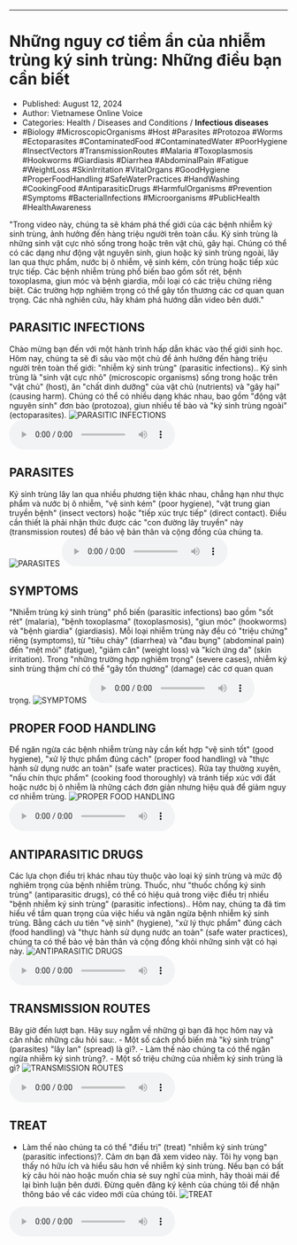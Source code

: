 
---

# Những nguy cơ tiềm ẩn của nhiễm trùng ký sinh trùng: Những điều bạn cần biết

- Published: August 12, 2024
- Author: Vietnamese Online Voice
- Categories: Health / Diseases and Conditions / **Infectious diseases**
- #Biology #MicroscopicOrganisms #Host #Parasites #Protozoa #Worms #Ectoparasites #ContaminatedFood #ContaminatedWater #PoorHygiene #InsectVectors #TransmissionRoutes #Malaria #Toxoplasmosis #Hookworms #Giardiasis #Diarrhea #AbdominalPain #Fatigue #WeightLoss #SkinIrritation #VitalOrgans #GoodHygiene #ProperFoodHandling #SafeWaterPractices #HandWashing #CookingFood #AntiparasiticDrugs #HarmfulOrganisms #Prevention #Symptoms #BacterialInfections #Microorganisms #PublicHealth #HealthAwareness

"Trong video này, chúng ta sẽ khám phá thế giới của các bệnh nhiễm ký sinh trùng, ảnh hưởng đến hàng triệu người trên toàn cầu. Ký sinh trùng là những sinh vật cực nhỏ sống trong hoặc trên vật chủ, gây hại. Chúng có thể có các dạng như động vật nguyên sinh, giun hoặc ký sinh trùng ngoài, lây lan qua thực phẩm, nước bị ô nhiễm, vệ sinh kém, côn trùng hoặc tiếp xúc trực tiếp. Các bệnh nhiễm trùng phổ biến bao gồm sốt rét, bệnh toxoplasma, giun móc và bệnh giardia, mỗi loại có các triệu chứng riêng biệt. Các trường hợp nghiêm trọng có thể gây tổn thương các cơ quan quan trọng. Các nhà nghiên cứu, hãy khám phá hướng dẫn video bên dưới."


## PARASITIC INFECTIONS

Chào mừng bạn đến với một hành trình hấp dẫn khác vào thế giới sinh học. Hôm nay, chúng ta sẽ đi sâu vào một chủ đề ảnh hưởng đến hàng triệu người trên toàn thế giới: "nhiễm ký sinh trùng" (parasitic infections).. Ký sinh trùng là "sinh vật cực nhỏ" (microscopic organisms) sống trong hoặc trên "vật chủ" (host), ăn "chất dinh dưỡng" của vật chủ (nutrients) và "gây hại" (causing harm). Chúng có thể có nhiều dạng khác nhau, bao gồm "động vật nguyên sinh" đơn bào (protozoa), giun nhiều tế bào và "ký sinh trùng ngoài" (ectoparasites).
![PARASITIC INFECTIONS](https://http-archiver-apis-production-80.schnworks.com/storage/images/transitions/2024-08-12/transition-27406864214-Montserrat-Black-880E4F.jpg)
<audio controls>
    <source src="https://http-archiver-apis-production-80.schnworks.com/storage/storage/audio/file-8181720263.mp3" type="audio/mpeg">
</audio>



## PARASITES

Ký sinh trùng lây lan qua nhiều phương tiện khác nhau, chẳng hạn như thực phẩm và nước bị ô nhiễm, "vệ sinh kém" (poor hygiene), "vật trung gian truyền bệnh" (insect vectors) hoặc "tiếp xúc trực tiếp" (direct contact). Điều cần thiết là phải nhận thức được các "con đường lây truyền" này (transmission routes) để bảo vệ bản thân và cộng đồng của chúng ta.
![PARASITES](https://http-archiver-apis-production-80.schnworks.com/storage/images/transitions/2024-08-12/transition-6609969209-Montserrat-ExtraBold-9C27B0.jpg)
<audio controls>
    <source src="https://http-archiver-apis-production-80.schnworks.com/storage/storage/audio/file-458792736.mp3" type="audio/mpeg">
</audio>



## SYMPTOMS

"Nhiễm trùng ký sinh trùng" phổ biến (parasitic infections) bao gồm "sốt rét" (malaria), "bệnh toxoplasma" (toxoplasmosis), "giun móc" (hookworms) và "bệnh giardia" (giardiasis). Mỗi loại nhiễm trùng này đều có "triệu chứng" riêng (symptoms), từ "tiêu chảy" (diarrhea) và "đau bụng" (abdominal pain) đến "mệt mỏi" (fatigue), "giảm cân" (weight loss) và "kích ứng da" (skin irritation). Trong "những trường hợp nghiêm trọng" (severe cases), nhiễm ký sinh trùng thậm chí có thể "gây tổn thương" (damage) các cơ quan quan trọng.
![SYMPTOMS](https://http-archiver-apis-production-80.schnworks.com/storage/images/transitions/2024-08-12/transition-15884126983-Montserrat-Thin-7B1FA2.jpg)
<audio controls>
    <source src="https://http-archiver-apis-production-80.schnworks.com/storage/storage/audio/file-33386482320.mp3" type="audio/mpeg">
</audio>



## PROPER FOOD HANDLING

Để ngăn ngừa các bệnh nhiễm trùng này cần kết hợp "vệ sinh tốt" (good hygiene), "xử lý thực phẩm đúng cách" (proper food handling) và "thực hành sử dụng nước an toàn" (safe water practices). Rửa tay thường xuyên, "nấu chín thực phẩm" (cooking food thoroughly) và tránh tiếp xúc với đất hoặc nước bị ô nhiễm là những cách đơn giản nhưng hiệu quả để giảm nguy cơ nhiễm trùng.
![PROPER FOOD HANDLING](https://http-archiver-apis-production-80.schnworks.com/storage/images/transitions/2024-08-12/transition--30386439090-Montserrat-Black-4A148C.jpg)
<audio controls>
    <source src="https://http-archiver-apis-production-80.schnworks.com/storage/storage/audio/file-38248655565.mp3" type="audio/mpeg">
</audio>



## ANTIPARASITIC DRUGS

Các lựa chọn điều trị khác nhau tùy thuộc vào loại ký sinh trùng và mức độ nghiêm trọng của bệnh nhiễm trùng. Thuốc, như "thuốc chống ký sinh trùng" (antiparasitic drugs), có thể có hiệu quả trong việc điều trị nhiều "bệnh nhiễm ký sinh trùng" (parasitic infections).. Hôm nay, chúng ta đã tìm hiểu về tầm quan trọng của việc hiểu và ngăn ngừa bệnh nhiễm ký sinh trùng. Bằng cách ưu tiên "vệ sinh" (hygiene), "xử lý thực phẩm" đúng cách (food handling) và "thực hành sử dụng nước an toàn" (safe water practices), chúng ta có thể bảo vệ bản thân và cộng đồng khỏi những sinh vật có hại này.
![ANTIPARASITIC DRUGS](https://http-archiver-apis-production-80.schnworks.com/storage/images/transitions/2024-08-12/transition-1590859581-Montserrat-Bold-1A237E.jpg)
<audio controls>
    <source src="https://http-archiver-apis-production-80.schnworks.com/storage/storage/audio/file-2651600979.mp3" type="audio/mpeg">
</audio>



## TRANSMISSION ROUTES

Bây giờ đến lượt bạn. Hãy suy ngẫm về những gì bạn đã học hôm nay và cân nhắc những câu hỏi sau:. - Một số cách phổ biến mà "ký sinh trùng" (parasites) "lây lan" (spread) là gì?. - Làm thế nào chúng ta có thể ngăn ngừa nhiễm ký sinh trùng?. - Một số triệu chứng của nhiễm ký sinh trùng là gì?
![TRANSMISSION ROUTES](https://http-archiver-apis-production-80.schnworks.com/storage/images/transitions/2024-08-12/transition--2456984865-Montserrat-SemiBold-4A148C.jpg)
<audio controls>
    <source src="https://http-archiver-apis-production-80.schnworks.com/storage/storage/audio/file-12033841353.mp3" type="audio/mpeg">
</audio>



## TREAT

- Làm thế nào chúng ta có thể "điều trị" (treat) "nhiễm ký sinh trùng" (parasitic infections)?. Cảm ơn bạn đã xem video này. Tôi hy vọng bạn thấy nó hữu ích và hiểu sâu hơn về nhiễm ký sinh trùng. Nếu bạn có bất kỳ câu hỏi nào hoặc muốn chia sẻ suy nghĩ của mình, hãy thoải mái để lại bình luận bên dưới. Đừng quên đăng ký kênh của chúng tôi để nhận thông báo về các video mới của chúng tôi.
![TREAT](https://http-archiver-apis-production-80.schnworks.com/storage/images/transitions/2024-08-12/transition-31512804799-Montserrat-Medium-283593.jpg)
<audio controls>
    <source src="https://http-archiver-apis-production-80.schnworks.com/storage/storage/audio/file-28073256570.mp3" type="audio/mpeg">
</audio>

